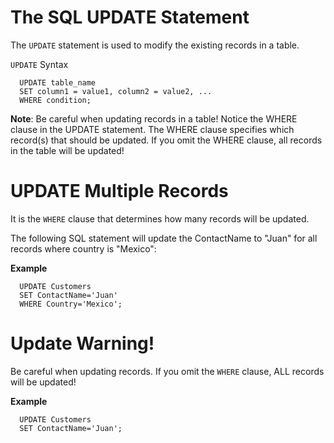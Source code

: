 # The SQL UPDATE Statement

The `UPDATE` statement is used to modify the existing records in a table.

`UPDATE` Syntax

```
  UPDATE table_name
  SET column1 = value1, column2 = value2, ...
  WHERE condition;
```

**Note**: Be careful when updating records in a table! Notice the WHERE clause in the UPDATE statement. The WHERE clause specifies which record(s) that should be updated. If you omit the WHERE clause, all records in the table will be updated!

# UPDATE Multiple Records

It is the `WHERE` clause that determines how many records will be updated.

The following SQL statement will update the ContactName to "Juan" for all records where country is "Mexico":

**Example**

```
  UPDATE Customers
  SET ContactName='Juan'
  WHERE Country='Mexico';
```

# Update Warning!

Be careful when updating records. If you omit the `WHERE` clause, ALL records will be updated!

**Example**

```
  UPDATE Customers
  SET ContactName='Juan';
```